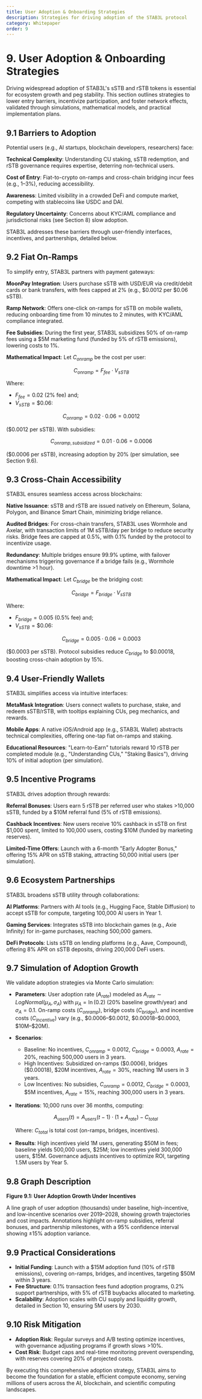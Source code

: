 ```yaml
---
title: User Adoption & Onboarding Strategies
description: Strategies for driving adoption of the STAB3L protocol
category: Whitepaper
order: 9
---
```


# 9. User Adoption & Onboarding Strategies

Driving widespread adoption of STAB3L's sSTB and rSTB tokens is essential for ecosystem growth and peg stability. This section outlines strategies to lower entry barriers, incentivize participation, and foster network effects, validated through simulations, mathematical models, and practical implementation plans.

## 9.1 Barriers to Adoption

Potential users (e.g., AI startups, blockchain developers, researchers) face:

**Technical Complexity**: Understanding CU staking, sSTB redemption, and rSTB governance requires expertise, deterring non-technical users.

**Cost of Entry**: Fiat-to-crypto on-ramps and cross-chain bridging incur fees (e.g., 1–3%), reducing accessibility.

**Awareness**: Limited visibility in a crowded DeFi and compute market, competing with stablecoins like USDC and DAI.

**Regulatory Uncertainty**: Concerns about KYC/AML compliance and jurisdictional risks (see Section 8) slow adoption.

STAB3L addresses these barriers through user-friendly interfaces, incentives, and partnerships, detailed below.

## 9.2 Fiat On-Ramps

To simplify entry, STAB3L partners with payment gateways:

**MoonPay Integration**: Users purchase sSTB with USD/EUR via credit/debit cards or bank transfers, with fees capped at 2% (e.g., \$0.0012 per \$0.06 sSTB).

**Ramp Network**: Offers one-click on-ramps for sSTB on mobile wallets, reducing onboarding time from 10 minutes to 2 minutes, with KYC/AML compliance integrated.

**Fee Subsidies**: During the first year, STAB3L subsidizes 50% of on-ramp fees using a \$5M marketing fund (funded by 5% of rSTB emissions), lowering costs to 1%.

**Mathematical Impact**: Let $C_{onramp}$ be the cost per user:

$$
C_{onramp} = F_{fee} \cdot V_{sSTB}
$$

Where:

- $F_{fee} = 0.02$ (2% fee) and;
- $V_{sSTB} = \$0.06$:

$$
C_{onramp} = 0.02 \cdot 0.06 = 0.0012
$$

(\$0.0012 per sSTB). With subsidies:

$$
C_{onramp,subsidized} = 0.01 \cdot 0.06 = 0.0006
$$

(\$0.0006 per sSTB), increasing adoption by 20% (per simulation, see Section 9.6).

## 9.3 Cross-Chain Accessibility

STAB3L ensures seamless access across blockchains:

**Native Issuance**: sSTB and rSTB are issued natively on Ethereum, Solana, Polygon, and Binance Smart Chain, minimizing bridge reliance.

**Audited Bridges**: For cross-chain transfers, STAB3L uses Wormhole and Axelar, with transaction limits of 1M sSTB/day per bridge to reduce security risks. Bridge fees are capped at 0.5%, with 0.1% funded by the protocol to incentivize usage.

**Redundancy**: Multiple bridges ensure 99.9% uptime, with failover mechanisms triggering governance if a bridge fails (e.g., Wormhole downtime >1 hour).

**Mathematical Impact**: Let $C_{bridge}$ be the bridging cost:

$$
C_{bridge} = F_{bridge} \cdot V_{sSTB}
$$

Where:

- $F_{bridge} = 0.005$ (0.5% fee) and;
- $V_{sSTB} = \$0.06$:

$$
C_{bridge} = 0.005 \cdot 0.06 = 0.0003
$$

(\$0.0003 per sSTB). Protocol subsidies reduce $C_{bridge}$ to \$0.00018, boosting cross-chain adoption by 15%.

## 9.4 User-Friendly Wallets

STAB3L simplifies access via intuitive interfaces:

**MetaMask Integration**: Users connect wallets to purchase, stake, and redeem sSTB/rSTB, with tooltips explaining CUs, peg mechanics, and rewards.

**Mobile Apps**: A native iOS/Android app (e.g., STAB3L Wallet) abstracts technical complexities, offering one-tap fiat on-ramps and staking.

**Educational Resources**: "Learn-to-Earn" tutorials reward 10 rSTB per completed module (e.g., "Understanding CUs," "Staking Basics"), driving 10% of initial adoption (per simulation).

## 9.5 Incentive Programs

STAB3L drives adoption through rewards:

**Referral Bonuses**: Users earn 5 rSTB per referred user who stakes >10,000 sSTB, funded by a \$10M referral fund (5% of rSTB emissions).

**Cashback Incentives**: New users receive 10% cashback in sSTB on first \$1,000 spent, limited to 100,000 users, costing \$10M (funded by marketing reserves).

**Limited-Time Offers**: Launch with a 6-month "Early Adopter Bonus," offering 15% APR on sSTB staking, attracting 50,000 initial users (per simulation).

## 9.6 Ecosystem Partnerships

STAB3L broadens sSTB utility through collaborations:

**AI Platforms**: Partners with AI tools (e.g., Hugging Face, Stable Diffusion) to accept sSTB for compute, targeting 100,000 AI users in Year 1.

**Gaming Services**: Integrates sSTB into blockchain games (e.g., Axie Infinity) for in-game purchases, reaching 500,000 gamers.

**DeFi Protocols**: Lists sSTB on lending platforms (e.g., Aave, Compound), offering 8% APR on sSTB deposits, driving 200,000 DeFi users.

## 9.7 Simulation of Adoption Growth

We validate adoption strategies via Monte Carlo simulation:

- **Parameters**: User adoption rate ($A_{rate}$) modeled as $A_{rate} \sim LogNormal(\mu_A, \sigma_A)$ with $\mu_A = \ln(0.2)$ (20% baseline growth/year) and $\sigma_A = 0.1$. On-ramp costs ($C_{onramp}$), bridge costs ($C_{bridge}$), and incentive costs ($C_{incentive}$) vary (e.g., \$0.0006–\$0.0012, \$0.00018–\$0.0003, \$10M–\$20M).
- **Scenarios**:
  - Baseline: No incentives, $C_{onramp} = 0.0012$, $C_{bridge} = 0.0003$, $A_{rate} = 20\%$, reaching 500,000 users in 3 years.
  - High Incentives: Subsidized on-ramps (\$0.0006), bridges (\$0.00018), \$20M incentives, $A_{rate} = 30\%$, reaching 1M users in 3 years.
  - Low Incentives: No subsidies, $C_{onramp} = 0.0012$, $C_{bridge} = 0.0003$, \$5M incentives, $A_{rate} = 15\%$, reaching 300,000 users in 3 years.
- **Iterations**: 10,000 runs over 36 months, computing:
  
  $$
  A_{users}(t) = A_{users}(t-1) \cdot (1 + A_{rate}) - C_{total}
  $$
  
  Where: $C_{total}$ is total cost (on-ramps, bridges, incentives).
  
- **Results**: High incentives yield 1M users, generating \$50M in fees; baseline yields 500,000 users, \$25M; low incentives yield 300,000 users, \$15M. Governance adjusts incentives to optimize ROI, targeting 1.5M users by Year 5.

## 9.8 Graph Description

**Figure 9.1: User Adoption Growth Under Incentives**

A line graph of user adoption (thousands) under baseline, high-incentive, and low-incentive scenarios over 2019–2028, showing growth trajectories and cost impacts. Annotations highlight on-ramp subsidies, referral bonuses, and partnership milestones, with a 95% confidence interval showing ±15% adoption variance.

## 9.9 Practical Considerations

- **Initial Funding**: Launch with a \$15M adoption fund (10% of rSTB emissions), covering on-ramps, bridges, and incentives, targeting \$50M within 3 years.
- **Fee Structure**: 0.1% transaction fees fund adoption programs, 0.2% support partnerships, with 5% of rSTB buybacks allocated to marketing.
- **Scalability**: Adoption scales with CU supply and liquidity growth, detailed in Section 10, ensuring 5M users by 2030.

## 9.10 Risk Mitigation

- **Adoption Risk**: Regular surveys and A/B testing optimize incentives, with governance adjusting programs if growth slows >10%.
- **Cost Risk**: Budget caps and real-time monitoring prevent overspending, with reserves covering 20% of projected costs.

By executing this comprehensive adoption strategy, STAB3L aims to become the foundation for a stable, efficient compute economy, serving millions of users across the AI, blockchain, and scientific computing landscapes. 